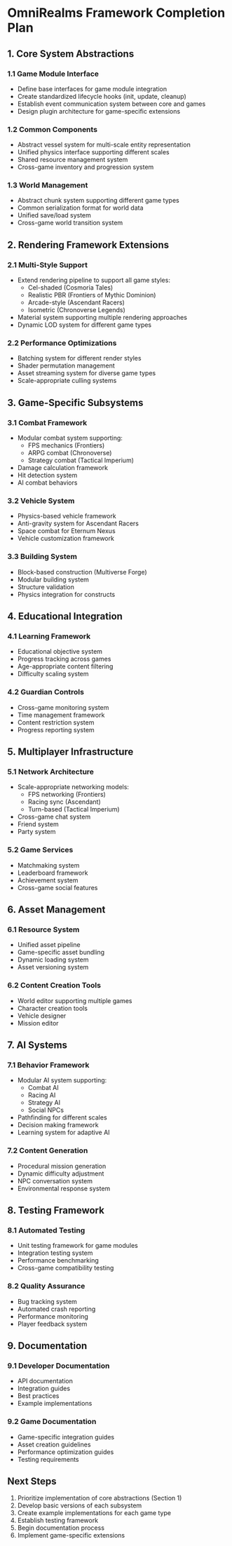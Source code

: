 # OmniRealms Framework Completion Plan

## 1. Core System Abstractions

### 1.1 Game Module Interface
- Define base interfaces for game module integration
- Create standardized lifecycle hooks (init, update, cleanup)
- Establish event communication system between core and games
- Design plugin architecture for game-specific extensions

### 1.2 Common Components
- Abstract vessel system for multi-scale entity representation
- Unified physics interface supporting different scales
- Shared resource management system
- Cross-game inventory and progression system

### 1.3 World Management
- Abstract chunk system supporting different game types
- Common serialization format for world data
- Unified save/load system
- Cross-game world transition system

## 2. Rendering Framework Extensions

### 2.1 Multi-Style Support
- Extend rendering pipeline to support all game styles:
  - Cel-shaded (Cosmoria Tales)
  - Realistic PBR (Frontiers of Mythic Dominion)
  - Arcade-style (Ascendant Racers)
  - Isometric (Chronoverse Legends)
- Material system supporting multiple rendering approaches
- Dynamic LOD system for different game types

### 2.2 Performance Optimizations
- Batching system for different render styles
- Shader permutation management
- Asset streaming system for diverse game types
- Scale-appropriate culling systems

## 3. Game-Specific Subsystems

### 3.1 Combat Framework
- Modular combat system supporting:
  - FPS mechanics (Frontiers)
  - ARPG combat (Chronoverse)
  - Strategy combat (Tactical Imperium)
- Damage calculation framework
- Hit detection system
- AI combat behaviors

### 3.2 Vehicle System
- Physics-based vehicle framework
- Anti-gravity system for Ascendant Racers
- Space combat for Eternum Nexus
- Vehicle customization framework

### 3.3 Building System
- Block-based construction (Multiverse Forge)
- Modular building system
- Structure validation
- Physics integration for constructs

## 4. Educational Integration

### 4.1 Learning Framework
- Educational objective system
- Progress tracking across games
- Age-appropriate content filtering
- Difficulty scaling system

### 4.2 Guardian Controls
- Cross-game monitoring system
- Time management framework
- Content restriction system
- Progress reporting system

## 5. Multiplayer Infrastructure

### 5.1 Network Architecture
- Scale-appropriate networking models:
  - FPS networking (Frontiers)
  - Racing sync (Ascendant)
  - Turn-based (Tactical Imperium)
- Cross-game chat system
- Friend system
- Party system

### 5.2 Game Services
- Matchmaking system
- Leaderboard framework
- Achievement system
- Cross-game social features

## 6. Asset Management

### 6.1 Resource System
- Unified asset pipeline
- Game-specific asset bundling
- Dynamic loading system
- Asset versioning system

### 6.2 Content Creation Tools
- World editor supporting multiple games
- Character creation tools
- Vehicle designer
- Mission editor

## 7. AI Systems

### 7.1 Behavior Framework
- Modular AI system supporting:
  - Combat AI
  - Racing AI
  - Strategy AI
  - Social NPCs
- Pathfinding for different scales
- Decision making framework
- Learning system for adaptive AI

### 7.2 Content Generation
- Procedural mission generation
- Dynamic difficulty adjustment
- NPC conversation system
- Environmental response system

## 8. Testing Framework

### 8.1 Automated Testing
- Unit testing framework for game modules
- Integration testing system
- Performance benchmarking
- Cross-game compatibility testing

### 8.2 Quality Assurance
- Bug tracking system
- Automated crash reporting
- Performance monitoring
- Player feedback system

## 9. Documentation

### 9.1 Developer Documentation
- API documentation
- Integration guides
- Best practices
- Example implementations

### 9.2 Game Documentation
- Game-specific integration guides
- Asset creation guidelines
- Performance optimization guides
- Testing requirements

## Next Steps

1. Prioritize implementation of core abstractions (Section 1)
2. Develop basic versions of each subsystem
3. Create example implementations for each game type
4. Establish testing framework
5. Begin documentation process
6. Implement game-specific extensions